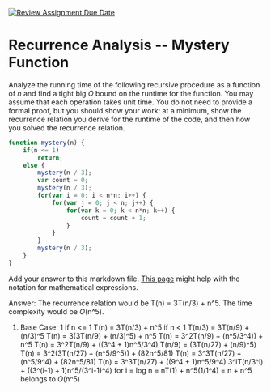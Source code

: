 [![Review Assignment Due Date](https://classroom.github.com/assets/deadline-readme-button-24ddc0f5d75046c5622901739e7c5dd533143b0c8e959d652212380cedb1ea36.svg)](https://classroom.github.com/a/OlW38W4k)
# Recurrence Analysis -- Mystery Function

Analyze the running time of the following recursive procedure as a function of
$n$ and find a tight big $O$ bound on the runtime for the function. You may
assume that each operation takes unit time. You do not need to provide a formal
proof, but you should show your work: at a minimum, show the recurrence relation
you derive for the runtime of the code, and then how you solved the recurrence
relation.

```javascript
function mystery(n) {
    if(n <= 1)
        return;
    else {
        mystery(n / 3);
        var count = 0;
        mystery(n / 3);
        for(var i = 0; i < n*n; i++) {
            for(var j = 0; j < n; j++) {
                for(var k = 0; k < n*n; k++) {
                    count = count + 1;
                }
            }
        }
        mystery(n / 3);
    }
}
```

Add your answer to this markdown file. [This
page](https://docs.github.com/en/get-started/writing-on-github/working-with-advanced-formatting/writing-mathematical-expressions)
might help with the notation for mathematical expressions.

Answer: The recurrence relation would be T(n) = 3T(n/3) + n^5. The time complexity would be $O$(n^5). 
1. Base Case: 1 if n <= 1
T(n) = 3T(n/3) + n^5 if n < 1
T(n/3) = 3T(n/9) + (n/3)^5
T(n) = 3(3T(n/9) + (n/3)^5) + n^5
T(n) = 3^2T(n/9) + (n^5/3^4)) + n^5
T(n) = 3^2T(n/9) + ((3^4 + 1)n^5/3^4)
T(n/9) = (3T(n/27) + (n/9)^5)
T(n) = 3^2(3T(n/27) + (n^5/9^5)) + (82n^5/81)
T(n) = 3^3T(n/27) + (n^5/9^4) + (82n^5/81)
T(n) = 3^3T(n/27) + ((9^4 + 1)n^5/9^4)
3^iT(n/3^i) + ((3^(i-1) + 1)n^5/(3^i-1)^4)
for i = log n
= nT(1) + n^5(1/1^4)
= n + n^5 belongs to $O$(n^5) 


        
